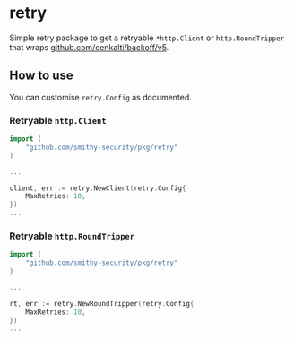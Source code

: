 # retry

Simple retry package to get a retryable `*http.Client` or `http.RoundTripper` 
that wraps [github.com/cenkalti/backoff/v5](github.com/cenkalti/backoff/v5).

## How to use

You can customise `retry.Config` as documented.

### Retryable `http.Client`

```go
import (
    "github.com/smithy-security/pkg/retry"
)

...

client, err := retry.NewClient(retry.Config{
	MaxRetries: 10,
})
...
```

### Retryable `http.RoundTripper`

```go
import (
    "github.com/smithy-security/pkg/retry"
)

...

rt, err := retry.NewRoundTripper(retry.Config{
	MaxRetries: 10,
})
...
```
